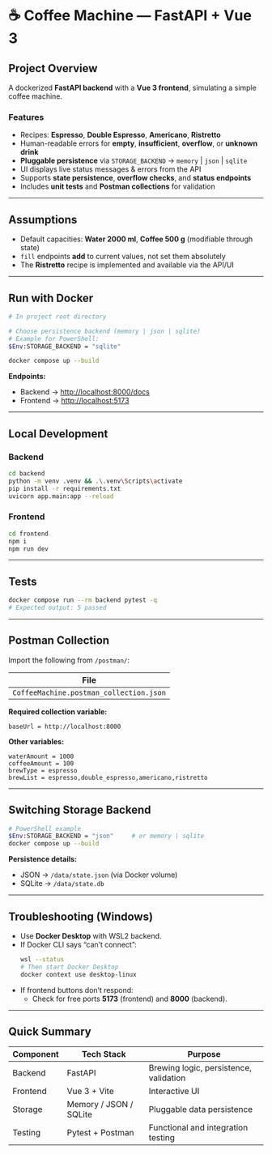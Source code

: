 # ☕ Coffee Machine — FastAPI + Vue 3

## Project Overview
A dockerized **FastAPI backend** with a **Vue 3 frontend**, simulating a simple coffee machine.

### Features
- Recipes: **Espresso**, **Double Espresso**, **Americano**, **Ristretto**
- Human-readable errors for **empty**, **insufficient**, **overflow**, or **unknown drink**
- **Pluggable persistence** via `STORAGE_BACKEND` → `memory` | `json` | `sqlite`
- UI displays live status messages & errors from the API
- Supports **state persistence**, **overflow checks**, and **status endpoints**
- Includes **unit tests** and **Postman collections** for validation

---

## Assumptions
- Default capacities: **Water 2000 ml**, **Coffee 500 g** (modifiable through state)
- `fill` endpoints **add** to current values, not set them absolutely
- The **Ristretto** recipe is implemented and available via the API/UI

---

## Run with Docker
```bash
# In project root directory

# Choose persistence backend (memory | json | sqlite)
# Example for PowerShell:
$Env:STORAGE_BACKEND = "sqlite"

docker compose up --build
```

**Endpoints:**
- Backend → [http://localhost:8000/docs](http://localhost:8000/docs)
- Frontend → [http://localhost:5173](http://localhost:5173)

---

## Local Development

### Backend
```bash
cd backend
python -m venv .venv && .\.venv\Scripts\activate
pip install -r requirements.txt
uvicorn app.main:app --reload
```

### Frontend
```bash
cd frontend
npm i
npm run dev
```

---

## Tests
```bash
docker compose run --rm backend pytest -q
# Expected output: 5 passed
```

---

## Postman Collection
Import the following from `/postman/`:

| File |
|------|
| `CoffeeMachine.postman_collection.json` |

**Required collection variable:**
```
baseUrl = http://localhost:8000
```

**Other variables:**
```
waterAmount = 1000
coffeeAmount = 100
brewType = espresso
brewList = espresso,double_espresso,americano,ristretto
```

---

## Switching Storage Backend
```bash
# PowerShell example
$Env:STORAGE_BACKEND = "json"     # or memory | sqlite
docker compose up --build
```

**Persistence details:**
- JSON → `/data/state.json` (via Docker volume)
- SQLite → `/data/state.db`

---

## Troubleshooting (Windows)
- Use **Docker Desktop** with WSL2 backend.
- If Docker CLI says “can’t connect”:
  ```bash
  wsl --status
  # Then start Docker Desktop
  docker context use desktop-linux
  ```
- If frontend buttons don’t respond:
  - Check for free ports **5173** (frontend) and **8000** (backend).

---

## Quick Summary
| Component | Tech Stack | Purpose |
|------------|-------------|----------|
| Backend | FastAPI | Brewing logic, persistence, validation |
| Frontend | Vue 3 + Vite | Interactive UI |
| Storage | Memory / JSON / SQLite | Pluggable data persistence |
| Testing | Pytest + Postman | Functional and integration testing |
